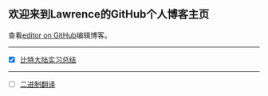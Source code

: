 ## 欢迎来到Lawrence的GitHub个人博客主页

查看[editor on GitHub](https://github.com/watchnima/Lawrence.github.io/edit/master/README.md)编辑博客。

---

* [x] [比特大陆实习总结](file:///./比特大陆实习总结.md)

---

* [ ] [二进制翻译]()

